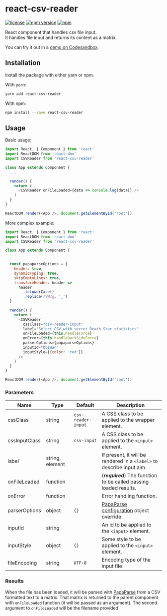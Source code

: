# react-csv-reader

[![license](https://img.shields.io/github/license/nzambello/react-csv-reader.svg)](https://github.com/nzambello/react-csv-reader/blob/master/LICENSE)
[![npm version](https://badge.fury.io/js/react-csv-reader.svg)](https://www.npmjs.com/package/react-csv-reader)
[![npm](https://img.shields.io/npm/dt/react-csv-reader.svg)](https://www.npmjs.com/package/react-csv-reader)

React component that handles csv file input.  
It handles file input and returns its content as a matrix.

You can try it out in a [demo on Codesandbox](https://codesandbox.io/s/react-csv-reader-vtull).


## Installation

Install the package with either yarn or npm.

With yarn:

```sh
yarn add react-csv-reader
```

With npm:

```sh
npm install --save react-csv-reader
```

## Usage

Basic usage:

```javascript
import React, { Component } from 'react'
import ReactDOM from 'react-dom'
import CSVReader from 'react-csv-reader'

class App extends Component {
  ...

  render() {
    return (
      <CSVReader onFileLoaded={data => console.log(data)} />
    )
  }
}

ReactDOM.render(<App />, document.getElementById('root'))
```

More complex example:

```javascript
import React, { Component } from 'react'
import ReactDOM from 'react-dom'
import CSVReader from 'react-csv-reader'

class App extends Component {
  ...

  const papaparseOptions = {
    header: true,
    dynamicTyping: true,
    skipEmptyLines: true,
    transformHeader: header =>
      header
        .toLowerCase()
        .replace(/\W/g, '_')
  }

  render() {
    return (
      <CSVReader
        cssClass="csv-reader-input"
        label="Select CSV with secret Death Star statistics"
        onFileLoaded={this.handleForce}
        onError={this.handleDarkSideForce}
        parserOptions={papaparseOptions}
        inputId="ObiWan"
        inputStyle={{color: 'red'}}
      />
    )
  }
}

ReactDOM.render(<App />, document.getElementById('root'))
```

### Parameters

| Name          | Type            | Default            | Description                                                                      |
| ------------- | --------------- | ------------------ | -------------------------------------------------------------------------------- |
| cssClass      | string          | `csv-reader-input` | A CSS class to be applied to the wrapper element.                                |
| cssInputClass | string          | `csv-input`        | A CSS class to be applied to the `<input>` element.                              |
| label         | string, element |                    | If present, it will be rendered in a `<label>` to describe input aim.            |
| onFileLoaded  | function        |                    | (**_required_**) The function to be called passing loaded results.               |
| onError       | function        |                    | Error handling function.                                                         |
| parserOptions | object          | `{}`               | [PapaParse configuration](https://www.papaparse.com/docs#config) object override |
| inputId       | string          |                    | An id to be applied to the `<input>` element.                                    |
| inputStyle    | object          | `{}`               | Some style to be applied to the `<input>` element.                               |
| fileEncoding  | string          | `UTF-8`            | Encoding type of the input file                                                  |


### Results

When the file has been loaded, it will be parsed with [PapaParse](https://github.com/mholt/PapaParse) from a CSV formatted text to a matrix.
That matrix is returned to the parent component with `onFileLoaded` function (it will be passed as an argument).
The second argument to `onFileLoaded` will be the filename provided

